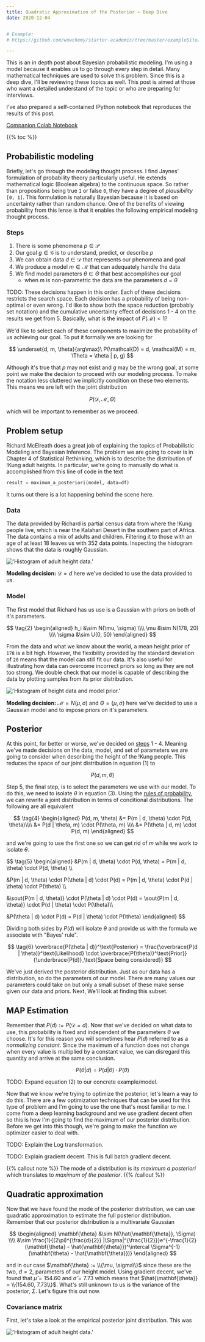 ```yaml
---
title: Quadratic Approximation of the Posterior — Deep Dive
date: 2020-12-04


# Example:
# https://github.com/wowchemy/starter-academic/tree/master/exampleSite/content/post/writing-technical-content

---
```


This is an in depth post about Bayesian probabilistic modeling. I'm using a model because it enables us to go through every step in detail. Many mathematical techniques are used to solve this problem. Since this is a deep dive, I'll be reviewing these topics as well. This post is aimed at those who want a detailed understand of the topic or who are preparing for interviews.

<!-- Topics covered:
* Multivariate Gaussian
* MAP - *maximum a posteriori* 
* Gradient Decent
* Taylor Expansion
* Inverse of Covariance Matrix
* Hessian of Multivariate Gaussian
* Empirical second partial derivatives
* Quadratic Approximation
* Goodness of fit testing -->

I've also prepared a self-contained IPython notebook that reproduces the results of this post.

[Companion Colab Notebook](https://colab.research.google.com/drive/1REwGPMOk_elQcalsqhKzqQ3WYizB_T37?usp=sharing)

{{% toc %}}

## Probabilistic modeling

Briefly, let's go through the modeling thought process. I find Jaynes' formulation of probability theory particularly useful. He extends mathematical logic (Boolean algebra) to the continuous space. So rather than propositions being true `1` or false `0`, they have a degree of _plausibility_ `[0, 1]`. This formulation is naturally Bayesian because it is based on uncertainty rather than random chance. One of the benefits of viewing probability from this lense is that it enables the following empirical modeling thought process.

### Steps

1. There is some phenomena $p \in \mathcal{P}$ 
1. Our goal $g \in \mathcal{G}$ is to understand, predict, or describe $p$
1. We can obtain data $d \in \mathcal{D}$ that represents our phenomena and goal
1. We produce a model $m \in \mathcal{M}$ that can adequately handle the data
1. We find model parameters $\theta \in \Theta$ that best accomplishes our goal
   * when $m$ is non-parametric the data are the parameters $d = \theta$

TODO: These decisions happen in this order. Each of these decisions restricts the search space. Each decision has a probability of being non-optimal or even wrong. I'd like to show both the space reduction (probably set notation) and the cumulative uncertainty effect of decisions 1 - 4 on the results we get from 5. Basically, what is the impact of $P(\mathcal{M}) < 1$? 

We'd like to select each of these components to maximize the probability of us achieving our goal. To put it formally we are looking for

$$
\underset{d, m, \theta}{arg\max}\ P(\mathcal{D} = d, \mathcal{M} = m, \Theta = \theta | p, g)
$$

Although it's true that $p$ may not exist and $g$ may be the wrong goal, at some point we make the decision to proceed with our modeling process. To make the notation less cluttered we implicitly condition on these two elements. This means we are left with the joint distribution

$$
\tag{1}
P(\mathcal{D}, \mathcal{M}, \Theta)
$$

which will be important to remember as we proceed.

## Problem setup

Richard McElreath does a great job of explaining the topics of Probabilistic Modeling and Bayesian Inference. The problem we are going to cover is in Chapter 4 of Statistical Rethinking, which is to describe the distribution of !Kung adult heights. In particular, we're going to manually do what is accomplished from this line of code in the text

```python
result = maximum_a_posteriori(model, data=df)
``` 

It turns out there is a lot happening behind the scene here.

### Data

The data provided by Richard is partial census data from where the !Kung people live, which is near the Kalahari Desert in the southern part of Africa. The data contains a mix of adults and children. Filtering it to those with an age of at least 18 leaves us with 352 data points. Inspecting the histogram shows that the data is roughly Gaussian.

!['Histogram of adult height data.'](images/data_histogram.png)

**Modeling decision:** $\mathcal{D} = d$ here we've decided to use the data provided to us.

### Model

The first model that Richard has us use is a Gaussian with priors on both of it's parameters.

$$
\tag{2}
\begin{aligned}
h_i &\sim N(\mu, \sigma) \\\\
\mu &\sim N(178, 20) \\\\
\sigma &\sim U(0, 50)
\end{aligned}
$$

From the data and what we know about the world, a mean height prior of `178` is a bit high. However, the flexibility provided by the standard deviation of `20` means that the model can still fit our data. It's also useful for illustrating how data can overcome incorrect priors so long as they are not too strong. We double check that our model is capable of describing the data by plotting samples from its prior distribution. 

!['Histogram of height data and model prior.'](images/data_and_prior_histogram.png)

**Modeling decision:** $\mathcal{M} = N(\mu, \sigma)$ and $\Theta = \{\mu, \sigma\}$ here we've decided to use a Gaussian model and to impose priors on it's parameters.

## Posterior

At this point, for better or worse, we've decided on [steps](#Steps) 1 - 4. Meaning we've made decisions on the data, model, and set of parameters we are going to consider when describing the height of the !Kung people. This reduces the space of our joint distribution in equation (1) to

$$
\tag{3}
P(d, m, \theta)
$$

Step 5, the final step, is to select the parameters we use with our model. To do this, we need to isolate $\theta$ in equation (3). Using the [rules of probability](https://en.wikipedia.org/wiki/Joint_probability_distribution#Joint_density_function_or_mass_function), we can rewrite a joint distribution in terms of conditional distributions. The following are all equivalent

$$
\tag{4}
\begin{aligned}
P(d, m, \theta) &= P(m | d, \theta) \cdot P(d, \theta)\\\\
                &= P(d | \theta, m) \cdot P(\theta, m) \\\\
                &= P(\theta | d, m) \cdot P(d, m)
\end{aligned}
$$

and we're going to use the first one so we can get rid of $m$ while we work to isolate $\theta$.

$$
\tag{5}
\begin{aligned}
&P(m | d, \theta) \cdot P(d, \theta) = P(m | d, \theta) \cdot P(d, \theta) \\\\

&P(m | d, \theta) \cdot P(\theta | d) \cdot P(d) = P(m | d, \theta) \cdot P(d | \theta) \cdot P(\theta) \\\\

&\sout{P(m | d, \theta)} \cdot P(\theta | d) \cdot P(d) = \sout{P(m | d, \theta)} \cdot P(d | \theta) \cdot P(\theta)\\\\

&P(\theta | d) \cdot P(d) = P(d | \theta) \cdot P(\theta)
\end{aligned}
$$

Dividing both sides by $P(d)$ will isolate $\theta$ and provide us with the formula we associate with "Bayes' rule".

$$
\tag{6}
\overbrace{P(\theta | d)}^\text{Posterior} = \frac{\overbrace{P(d | \theta)}^\text{Likelihood} \cdot \overbrace{P(\theta)}^\text{Prior}}{\underbrace{P(d)}_\text{Space being considered}}
$$

We've just derived the posterior distribution. Just as our data has a distribution, so do the parameters of our model. There are many values our parameters could take on but only a small subset of these make sense given our data and priors. Next, We'll look at finding this subset.

## MAP Estimation

Remember that $P(d) := P(\mathcal{D} = d)$. Now that we've decided on what data to use, this probability is fixed and independent of the parameters $\theta$ we choose. It's for this reason you will sometimes hear $P(d)$ referred to as a _normalizing constant_. Since the maximum of a function does not change when every value is multiplied by a constant value, we can disregard this quantity and arrive at the same conclusion.

$$
\tag{7}
P(\theta | d) = P(d | \theta) \cdot P(\theta)
$$

TODO: Expand equation (2) to our concrete example/model.

Now that we know we're trying to optimize the posterior, let's learn a way to do this. There are a few optimization techniques that can be used for this type of problem and I'm going to use the one that's most familiar to me. I come from a deep learning background and we use gradient decent often so this is how I'm going to find the maximum of our posterior distribution. Before we get into this though, we're going to make the function we optimizer easier to deal with.

TODO: Explain the Log transformation.

TODO: Explain gradient decent. This is full batch gradient decent.


{{% callout note %}}
The mode of a distribution is its *maximum a posteriori* which translates to *maximum of the posterior*.
{{% /callout %}}


## Quadratic approximation

Now that we have found the mode of the posterior distribution, we can use quadratic approximation to estimate the full posterior distribution. Remember that our posterior distribution is a multivariate Gaussian

$$
\begin{aligned}
\mathbf{\theta} &\sim N(\hat{\mathbf{\theta}}, \Sigma) \\\\
&\sim \frac{1}{(2\pi)^{\frac{d}{2}} |\Sigma|^{\frac{1}{2}}}e^{-\frac{1}{2}(\mathbf{\theta} - \hat{\mathbf{\theta}})^\intercal \Sigma^{-1}(\mathbf{\theta} - \hat{\mathbf{\theta}})}
\end{aligned}
$$

and in our case $\mathbf{\theta} := \\{\mu, \sigma\\}$ since these are the two, $d = 2$, parameters of our height model. Using gradient decent, we've found that $\hat{\mu} = 154.60$ and $\hat{\sigma} = 7.73$ which means that $\hat{\mathbf{\theta}} = \\{154.60, 7.73\\}$. What's still unknown to us is the variance of the posterior, $\Sigma$. Let's figure this out now.

### Covariance matrix

First, let's take a look at the empirical posterior joint distribution. This was 

!['Histogram of adult height data.'](images/posterior_distribution.png)

